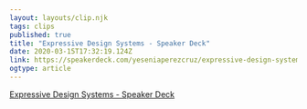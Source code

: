 ```yaml
---
layout: layouts/clip.njk 
tags: clips 
published: true 
title: "Expressive Design Systems - Speaker Deck" 
date: 2020-03-15T17:32:19.124Z 
link: https://speakerdeck.com/yeseniaperezcruz/expressive-design-systems 
ogtype: article 
---
```

[Expressive Design Systems - Speaker Deck](https://speakerdeck.com/yeseniaperezcruz/expressive-design-systems) 
